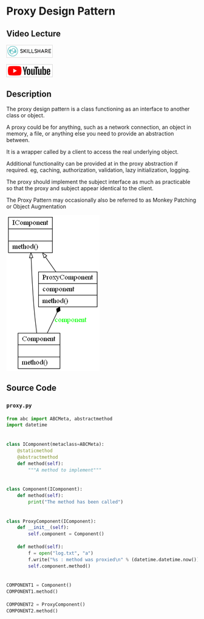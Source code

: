 # Proxy Design Pattern

## Video Lecture

<a id="skillShareVideoLink" href="https://skl.sh/34SM2Xg" target="_blank" title="Proxy Design Pattern"><img src="/img/skillshare_btn_sm.gif" alt="Proxy Design Pattern"/></a> 
<!-- <a id="udemyVideoLink" href="https://www.udemy.com/course/design-patterns-in-python/learn/lecture/16513062/?referralCode=7493DBBBF97FF2B0D24D" target="_blank" title="Proxy Design Pattern"><img src="/img/udemy_btn_sm.gif" alt="Proxy Design Pattern"/></a> -->
<a id="ytVideoLink" href="https://youtu.be/YD38-BFvBIg" target="_blank" title="Proxy Design Pattern"><img src="/img/yt_btn_sm.gif" alt="Proxy Design Pattern"/></a> 

## Description

The proxy design pattern is a class functioning as an interface to another class or object.

A proxy could be for anything, such as a network connection, an object in memory, a file, or anything else you need to provide an abstraction between.

It is a wrapper called by a client to access the real underlying object.

Additional functionality can be provided at in the proxy abstraction if required.
eg, caching, authorization, validation, lazy initialization, logging.

The proxy should implement the subject interface as much as practicable so that the proxy and subject appear identical to the client.

The Proxy Pattern may occasionally also be referred to as Monkey Patching or 
Object Augmentation

![Proxy Pattern UML Diagram](proxy.png)


## Source Code

### **`proxy.py`**
```python
from abc import ABCMeta, abstractmethod
import datetime


class IComponent(metaclass=ABCMeta):
    @staticmethod
    @abstractmethod
    def method(self):
        """A method to implement"""


class Component(IComponent):
    def method(self):
        print("The method has been called")


class ProxyComponent(IComponent):
    def __init__(self):
        self.component = Component()

    def method(self):
        f = open("log.txt", "a")
        f.write("%s : method was proxied\n" % (datetime.datetime.now()))
        self.component.method()


COMPONENT1 = Component()
COMPONENT1.method()

COMPONENT2 = ProxyComponent()
COMPONENT2.method()

```